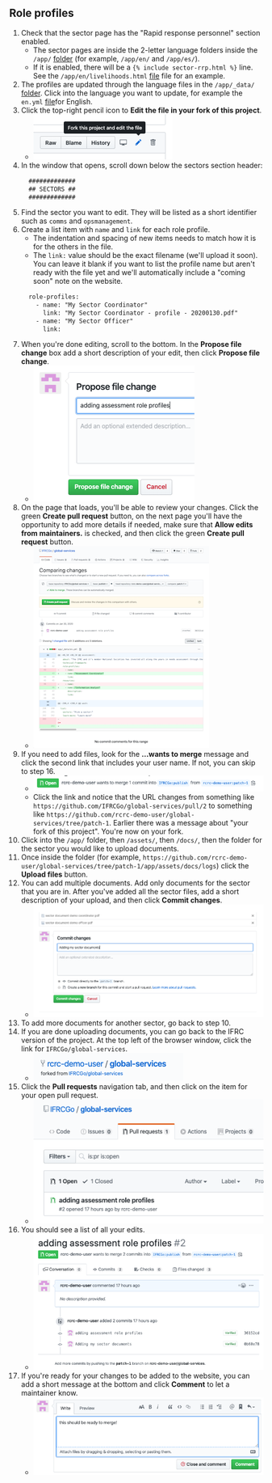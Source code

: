 ## Role profiles

1. Check that the sector page has the "Rapid response personnel" section enabled.
   - The sector pages are inside the 2-letter language folders inside the `/app/` [folder](https://github.com/IFRCGo/global-services/tree/publish/app) (for example, `/app/en/` and `/app/es/`).
   - If it is enabled, there will be a `{% include sector-rrp.html %}` line. See the `/app/en/livelihoods.html` [file](https://github.com/IFRCGo/global-services/blob/publish/app/en/livelihoods.html#L8) file for an example.
1. The profiles are updated through the language files in the `/app/_data/` [folder](https://github.com/IFRCGo/global-services/tree/publish/app/_data). Click into the language you want to update, for example the `en.yml` [file](https://github.com/IFRCGo/global-services/blob/publish/app/_data/en.yml)for English.
1. Click the top-right pencil icon to **Edit the file in your fork of this project**.
   - ![](https://raw.githubusercontent.com/IFRCGo/global-services/publish/contributing/img/GitHub--edit-the-file.png) 
1. In the window that opens, scroll down below the sectors section header: 
    ```plain
      #############
      ## SECTORS ##
      #############
    ```
1. Find the sector you want to edit. They will be listed as a short identifier such as `comms` and `opsmanagement`. 
1. Create a list item with `name` and `link` for each role profile.
   - The indentation and spacing of new items needs to match how it is for the others in the file.
   - The `link:` value should be the exact filename (we'll upload it soon). You can leave it blank if you want to list the profile name but aren't ready with the file yet and we'll automatically include a "coming soon" note on the website.
    ```plain
      role-profiles:
        - name: "My Sector Coordinator"
          link: "My Sector Coordinator - profile - 20200130.pdf"
        - name: "My Sector Officer"
          link: 
    ```
1. When you're done editing, scroll to the bottom. In the **Propose file change** box add a short description of your edit, then click **Propose file change**.
   - ![](https://raw.githubusercontent.com/IFRCGo/global-services/publish/contributing/img/GitHub--propose-file-change.png) 
1. On the page that loads, you'll be able to review your changes. Click the green **Create pull request** button, on the next page you'll have the opportunity to add more details if needed, make sure that **Allow edits from maintainers.** is checked, and then click the green **Create pull request** button.
   - ![](https://raw.githubusercontent.com/IFRCGo/global-services/publish/contributing/img/GitHub--comparing-changes.png) 
1. If you need to add files, look for the **...wants to merge** message and click the second link that includes your user name. If not, you can skip to step 16.
   - ![](https://raw.githubusercontent.com/IFRCGo/global-services/publish/contributing/img/GitHub--merge-locations.png)  
   - Click the link and notice that the URL changes from something like `https://github.com/IFRCGo/global-services/pull/2` to something like `https://github.com/rcrc-demo-user/global-services/tree/patch-1`. Earlier there was a message about "your fork of this project". You're now on your fork.
1. Click into the `/app/` folder, then `/assets/`, then `/docs/`, then the folder for the sector you would like to upload documents.
1. Once inside the folder (for example, `https://github.com/rcrc-demo-user/global-services/tree/patch-1/app/assets/docs/logs`) click the **Upload files** button.
1. You can add multiple documents. Add only documents for the sector that you are in. After you've added all the sector files, add a short description of your upload, and then click **Commit changes**.
   - ![](https://raw.githubusercontent.com/IFRCGo/global-services/publish/contributing/img/GitHub--add-files.png)  
1. To add more documents for another sector, go back to step 10.
1. If you are done uploading documents, you can go back to the IFRC version of the project. At the top left of the browser window, click the link for `IFRCGo/global-services`.
   - ![](https://raw.githubusercontent.com/IFRCGo/global-services/publish/contributing/img/GitHub--fork-navigation.png)   
1. Click the **Pull requests** navigation tab, and then click on the item for your open pull request.
   - ![](https://raw.githubusercontent.com/IFRCGo/global-services/publish/contributing/img/GitHub--open-pull.png)  
1. You should see a list of all your edits.
   - ![](https://raw.githubusercontent.com/IFRCGo/global-services/publish/contributing/img/GitHub--two-commits.png) 
1. If you're ready for your changes to be added to the website, you can add a short message at the bottom and click **Comment** to let a maintainer know.
   - ![](https://raw.githubusercontent.com/IFRCGo/global-services/publish/contributing/img/GitHub--ready-to-merge.png) 
